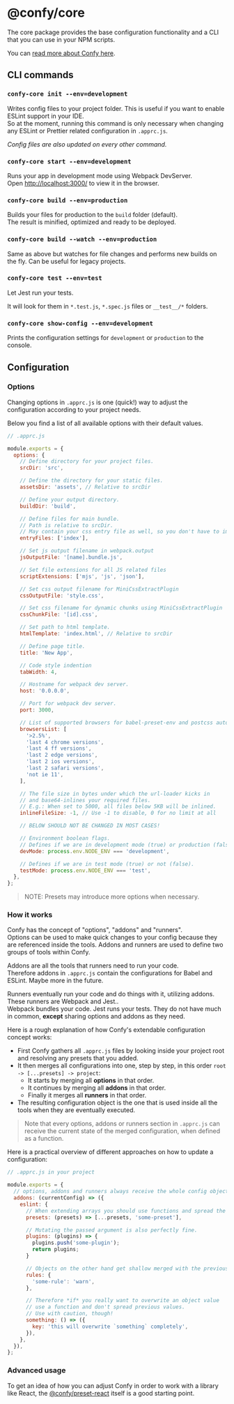 # @confy/core

The core package provides the base configuration functionality and a CLI that you can use in your NPM scripts.

You can [read more about Confy here](https://github.com/coldi/confy).

## CLI commands

### `confy-core init --env=development`

Writes config files to your project folder.
This is useful if you want to enable ESLint support in your IDE.<br>
So at the moment, running this command is only necessary when changing any ESLint or Prettier related configuration in `.apprc.js`.<br>

_Config files are also updated on every other command._

### `confy-core start --env=development`

Runs your app in development mode using Webpack DevServer.<br>
Open [http://localhost:3000/](http://localhost:3000/) to view it in the browser.

### `confy-core build --env=production`

Builds your files for production to the `build` folder (default).<br>
The result is minified, optimized and ready to be deployed.

### `confy-core build --watch --env=production`

Same as above but watches for file changes and performs new builds on the fly. Can be useful for legacy projects.

### `confy-core test --env=test`

Let Jest run your tests.

It will look for them in `*.test.js`, `*.spec.js` files or `__test__/*` folders.

### `confy-core show-config --env=development`

Prints the configuration settings for `development` or `production` to the console.

## Configuration

### Options

Changing options in `.apprc.js` is one (quick!) way to adjust the configuration according to your project needs.

Below you find a list of all available options with their default values.

```js
// .apprc.js

module.exports = {
  options: {
    // Define directory for your project files.
    srcDir: 'src',

    // Define the directory for your static files.
    assetsDir: 'assets', // Relative to srcDir

    // Define your output directory.
    buildDir: 'build',

    // Define files for main bundle.
    // Path is relative to srcDir.
    // May contain your css entry file as well, so you don't have to import it.
    entryFiles: ['index'],

    // Set js output filename in webpack.output
    jsOutputFile: '[name].bundle.js',

    // Set file extensions for all JS related files
    scriptExtensions: ['mjs', 'js', 'json'],

    // Set css output filename for MiniCssExtractPlugin
    cssOutputFile: 'style.css',

    // Set css filename for dynamic chunks using MiniCssExtractPlugin
    cssChunkFile: '[id].css',

    // Set path to html template.
    htmlTemplate: 'index.html', // Relative to srcDir

    // Define page title.
    title: 'New App',

    // Code style indention
    tabWidth: 4,

    // Hostname for webpack dev server.
    host: '0.0.0.0',

    // Port for webpack dev server.
    port: 3000,

    // List of supported browsers for babel-preset-env and postcss autoprefixer.
    browsersList: [
      '>2.5%',
      'last 4 chrome versions',
      'last 4 ff versions',
      'last 2 edge versions',
      'last 2 ios versions',
      'last 2 safari versions',
      'not ie 11',
    ],

    // The file size in bytes under which the url-loader kicks in
    // and base64-inlines your required files.
    // E.g.: When set to 5000, all files below 5KB will be inlined.
    inlineFileSize: -1, // Use -1 to disable, 0 for no limit at all

    // BELOW SHOULD NOT BE CHANGED IN MOST CASES!

    // Environment boolean flags.
    // Defines if we are in development mode (true) or production (false).
    devMode: process.env.NODE_ENV === 'development',

    // Defines if we are in test mode (true) or not (false).
    testMode: process.env.NODE_ENV === 'test',
  },
};
```

> NOTE: Presets may introduce more options when necessary.

### How it works

Confy has the concept of "options", "addons" and "runners".<br>
Options can be used to make quick changes to your config because they are referenced inside the tools.
Addons and runners are used to define two groups of tools within Confy.

Addons are all the tools that runners need to run your code.<br>
Therefore addons in `.apprc.js` contain the configurations for Babel and ESLint. Maybe more in the future.

Runners eventually run your code and do things with it, utilizing addons.
These runners are Webpack and Jest..<br>
Webpack bundles your code. Jest runs your tests. They do not have much in common, **except** sharing options and addons as they need.

Here is a rough explanation of how Confy's extendable configuration concept works:

- First Confy gathers all `.apprc.js` files by looking inside your project root and resolving any presets that you added.
- It then merges all configurations into one, step by step, in this order `root -> [...presets] -> project`:
  - It starts by merging all **options** in that order.<br>
  - It continues by merging all **addons** in that order.
  - Finally it merges all **runners** in that order.
- The resulting configuration object is the one that is used inside all the tools when they are eventually executed.

> Note that every options, addons or runners section in `.apprc.js` can receive the current state of the merged configuration, when defined as a function.

Here is a practical overview of different approaches on how to update a configuration:

```js
// .apprc.js in your project

module.exports = {
  // options, addons and runners always receive the whole config object when defined as a function.
  addons: (currentConfig) => ({
    eslint: {
      // When extending arrays you should use functions and spread the previous items in.
      presets: (presets) => [...presets, 'some-preset'],

      // Mutating the passed argument is also perfectly fine.
      plugins: (plugins) => {
        plugins.push('some-plugin');
        return plugins;
      }

      // Objects on the other hand get shallow merged with the previous value automatically.
      rules: {
        'some-rule': 'warn',
      },

      // Therefore *if* you really want to overwrite an object value
      // use a function and don't spread previous values.
      // Use with caution, though!
      something: () => ({
        key: 'this will overwrite `something` completely',
      }),
    },
  }),
};
```

### Advanced usage

To get an idea of how you can adjust Confy in order to work with a library like React, the [@confy/preset-react](https://github.com/coldi/confy/tree/master/packages/preset-react/apprc.js) itself is a good starting point.
